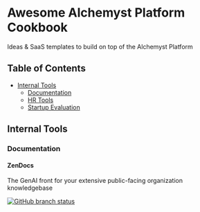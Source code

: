 # Awesome Alchemyst Platform Cookbook
Ideas & SaaS templates to build on top of the Alchemyst Platform

## Table of Contents
- [Internal Tools](#internal-tools)
  - [Documentation](#documentation)
  - [HR Tools](#hr-tools)
  - [Startup Evaluation](#internal-tools)

## Internal Tools
<p id="internal-tools" />

### Documentation
#### ZenDocs
The GenAI front for your extensive public-facing organization knowledgebase 

[![GitHub branch status](https://img.shields.io/github/checks-status/alchemyst-ai/zendocs/main)](https://github.com/alchemyst-ai/zendocs)

